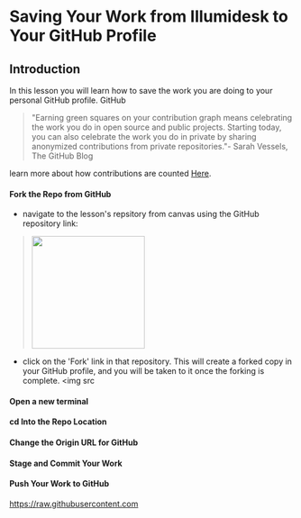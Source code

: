 # Saving Your Work from Illumidesk to Your GitHub Profile

## Introduction

In this lesson you will learn how to save the work you are doing to your personal GitHub profile.  GitHub

> "Earning green squares on your contribution graph means celebrating the work you do in open source and public projects. Starting today, you can also celebrate the work you do in private by sharing anonymized contributions from private repositories."- Sarah Vessels, The GitHub Blog

learn more about how contributions are counted [Here](https://docs.github.com/en/github/setting-up-and-managing-your-github-profile/viewing-contributions-on-your-profile).

#### Fork the Repo from GitHub  

- navigate to the lesson's repsitory from canvas using the GitHub repository link:
> <img src='https://raw.githubusercontent.com/learn-co-curriculum/dsc-saving-illumidesk-work-to-github/tree/master/images/octacat.png' width='200'>  
- click on the 'Fork' link in that repository.  This will create a forked copy in your GitHub profile, and you will be taken to it once the forking is complete. <img src

#### Open a new terminal

#### cd Into the Repo Location

#### Change the Origin URL for GitHub

#### Stage and Commit Your Work

#### Push Your Work to GitHub
https://raw.githubusercontent.com
